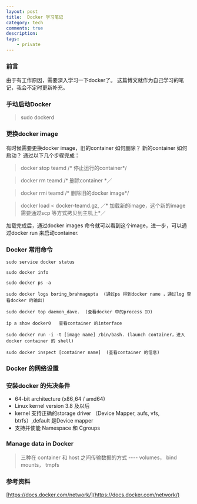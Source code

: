 ```yaml
---
layout: post
title:  Docker 学习笔记
category: tech 
comments: true
description: 
tags:
    - private 
---
```



### 前言

由于有工作原因，需要深入学习一下docker了。 这篇博文就作为自己学习的笔记，我会不定时更新补充。


### 手动启动Docker


> sudo dockerd


### 更换docker image

有时候需要更换docker image，旧的container 如何删除？ 新的container 如何启动？ 通过以下几个步骤完成：

> docker stop teamd /* 停止运行的container*/

> docker rm teamd   /* 删除container *／ 

> docker rmi teamd  /* 删除旧的docker image*/

> docker load < docker-teamd.gz,  ／* 加载新的image，这个新的image 需要通过scp 等方式拷贝到主机上*／

加载完成后，通过docker images 命令就可以看到这个image，进一步，可以通过docker run 来启动container.

  




### Docker 常用命令
```
sudo service docker status
```

```
sudo docker info
```
```
sudo docker ps -a
```
```
sudo docker logs boring_brahmagupta  (通过ps 得到docker name ，通过log 查看docker 的输出)
```
```
sudo docker top daemon_dave.  (查看docker 中的process ID)
```
```
ip a show docker0   查看container 的interface
```
```
sudo docker run -i -t [image name] /bin/bash. (launch container，进入docker container 的 shell)
```
```
sudo docker inspect [container name]  (查看container 的信息)

```

### Docker 的网络设置

### 安装docker 的先决条件
* 64-bit architecture (x86_64 / amd64)
* Linux kernel version 3.8 及以后
* kernel 支持正确的storage driver （Device Mapper, aufs, vfs, btrfs）,default 是Device mapper
* 支持并使能 Namespace 和 Cgroups


### Manage data in Docker

>  三种在 container 和 host 之间传输数据的方式 ---- volumes， bind mounts， tmpfs
>  



### 参考资料

[https://docs.docker.com/network/](https://docs.docker.com/network/)

